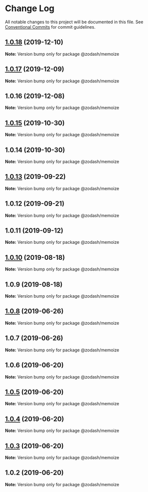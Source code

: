 # Change Log

All notable changes to this project will be documented in this file.
See [Conventional Commits](https://conventionalcommits.org) for commit guidelines.

## [1.0.18](https://github.com/zcorky/zodash/compare/@zodash/memoize@1.0.17...@zodash/memoize@1.0.18) (2019-12-10)

**Note:** Version bump only for package @zodash/memoize





## [1.0.17](https://github.com/zcorky/zodash/compare/@zodash/memoize@1.0.16...@zodash/memoize@1.0.17) (2019-12-09)

**Note:** Version bump only for package @zodash/memoize





## 1.0.16 (2019-12-08)

**Note:** Version bump only for package @zodash/memoize





## [1.0.15](https://github.com/zcorky/zodash/compare/@zodash/memoize@1.0.14...@zodash/memoize@1.0.15) (2019-10-30)

**Note:** Version bump only for package @zodash/memoize





## 1.0.14 (2019-10-30)

**Note:** Version bump only for package @zodash/memoize





## [1.0.13](https://github.com/zcorky/zodash/compare/@zodash/memoize@1.0.12...@zodash/memoize@1.0.13) (2019-09-22)

**Note:** Version bump only for package @zodash/memoize





## 1.0.12 (2019-09-21)

**Note:** Version bump only for package @zodash/memoize





## 1.0.11 (2019-09-12)

**Note:** Version bump only for package @zodash/memoize





## [1.0.10](https://github.com/zcorky/zodash/compare/@zodash/memoize@1.0.9...@zodash/memoize@1.0.10) (2019-08-18)

**Note:** Version bump only for package @zodash/memoize





## 1.0.9 (2019-08-18)

**Note:** Version bump only for package @zodash/memoize





## [1.0.8](https://github.com/zcorky/zodash/compare/@zodash/memoize@1.0.7...@zodash/memoize@1.0.8) (2019-06-26)

**Note:** Version bump only for package @zodash/memoize





## 1.0.7 (2019-06-26)

**Note:** Version bump only for package @zodash/memoize





## 1.0.6 (2019-06-20)

**Note:** Version bump only for package @zodash/memoize





## [1.0.5](https://github.com/zcorky/zodash/compare/@zodash/memoize@1.0.4...@zodash/memoize@1.0.5) (2019-06-20)

**Note:** Version bump only for package @zodash/memoize





## [1.0.4](https://github.com/zcorky/zodash/compare/@zodash/memoize@1.0.3...@zodash/memoize@1.0.4) (2019-06-20)

**Note:** Version bump only for package @zodash/memoize





## [1.0.3](https://github.com/zcorky/zodash/compare/@zodash/memoize@1.0.2...@zodash/memoize@1.0.3) (2019-06-20)

**Note:** Version bump only for package @zodash/memoize





## 1.0.2 (2019-06-20)

**Note:** Version bump only for package @zodash/memoize
